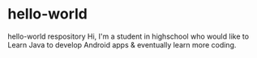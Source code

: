 # hello-world
hello-world respository
Hi, I'm a student in highschool who would like to Learn Java to develop Android apps
& eventually learn more coding.
